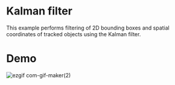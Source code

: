 # Kalman filter
This example performs filtering of 2D bounding boxes and spatial coordinates of tracked objects using the Kalman filter.

# Demo

![ezgif com-gif-maker(2)](https://user-images.githubusercontent.com/69462196/197789387-b9a54043-d657-4d4a-8951-eb7739ab1e85.gif)
